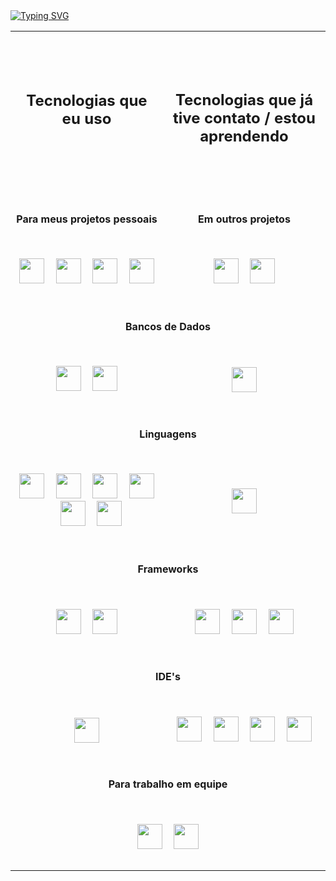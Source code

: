 <div id="user-content-toc">
    <a align="right" href="https://git.io/typing-svg"><img src="https://readme-typing-svg.demolab.com?font=Chakra+Petch&size=30&pause=1000&repeat=false&width=500&height=55&lines=Ol%C3%A1%2C+eu+sou+C410-F3R090%F0%9F%A4%96" alt="Typing SVG" /></a>
</div>



<table align="center">
  <tr>
    <td><br><br><br><h2 align="center">Tecnologias que eu uso</h2><p>ㅤㅤㅤㅤㅤㅤㅤㅤㅤㅤㅤㅤㅤㅤㅤㅤㅤㅤㅤㅤㅤㅤㅤㅤㅤㅤㅤㅤㅤㅤㅤㅤㅤㅤㅤㅤ</p></td>
    <td><h2 align="center">Tecnologias que já tive contato / estou aprendendo</h2></td>
  </tr>
  <tr>
    <td align="center">
      <h4>Para meus projetos pessoais</h4>
    </td>
    <td align="center">
      <h4>Em outros projetos</h4>
    </td>
  </tr>
  <tr>
    <td align="center">
      <h3></h3>
      <img src="https://cdn.jsdelivr.net/gh/devicons/devicon@latest/icons/archlinux/archlinux-original.svg" height="40"/>
      <img width="10"/>
      <img src="https://cdn.jsdelivr.net/gh/devicons/devicon@latest/icons/vscode/vscode-original.svg" height="40"/>
      <img width="10"/>
      <img src="https://cdn.jsdelivr.net/gh/devicons/devicon@latest/icons/postman/postman-original.svg" height="40"/>
      <img width="10"/>
      <img src="https://cdn.jsdelivr.net/gh/devicons/devicon@latest/icons/notion/notion-original.svg" height="40"/>
      <h3></h3>
    </td>
    <td align="center">
      <h3></h3>
      <img src="https://cdn.jsdelivr.net/gh/devicons/devicon@latest/icons/docker/docker-original.svg" height="40"/>
      <img width="10"/>
      <img src="https://cdn.jsdelivr.net/gh/devicons/devicon@latest/icons/insomnia/insomnia-original.svg" height="40"/>
      <h3></h3>
    </td>
  </tr>
  <tr>
    <tr>
    <td colspan="2" align="center">
      <h4>Bancos de Dados</h4>
 </tr>
    <td align="center">
      <h3></h3>
      <img src="https://cdn.jsdelivr.net/gh/devicons/devicon@latest/icons/mysql/mysql-original.svg" height="40"/>
      <img width="10"/>
      <img src="https://cdn.jsdelivr.net/gh/devicons/devicon@latest/icons/postgresql/postgresql-original.svg" height="40"/>
      <h3></h3>
    </td>
    <td align="center">
      <h3></h3>
      <img src="https://cdn.jsdelivr.net/gh/devicons/devicon@latest/icons/mongodb/mongodb-original.svg" height="40"/>
      <h3></h3>
    </td>
  </tr>
  <tr>
    <td colspan="2" align="center">
      <h4>Linguagens</h4>
 </tr>
  <tr>
    <td align="center">
      <h3></h3>
      <img src="https://cdn.jsdelivr.net/gh/devicons/devicon@latest/icons/java/java-original.svg" height="40"/>
      <img width="10"/>
      <img src="https://cdn.jsdelivr.net/gh/devicons/devicon@latest/icons/cplusplus/cplusplus-original.svg" height="40"/>
      <img width="10"/>
      <img src="https://cdn.jsdelivr.net/gh/devicons/devicon@latest/icons/php/php-original.svg" height="40"/>
      <img width="10"/>
      <img src="https://cdn.jsdelivr.net/gh/devicons/devicon@latest/icons/javascript/javascript-original.svg" height="40"/>
      <img width="10"/>
      <img src="https://cdn.jsdelivr.net/gh/devicons/devicon@latest/icons/html5/html5-original.svg" height="40"/>
      <img width="10"/>
      <img src="https://cdn.jsdelivr.net/gh/devicons/devicon@latest/icons/css3/css3-original.svg" height="40"/>
      <h3></h3>
    </td>
    <td align="center">
      <h3></h3>
      <img src="https://cdn.jsdelivr.net/gh/devicons/devicon@latest/icons/dart/dart-original.svg" height="40"/>
      <h3></h3>
    </td>
  </tr>
  <tr>
    <td colspan="2" align="center">
      <h4>Frameworks</h4>
 </tr>
  <tr>
    <td align="center">
      <h3></h3>
      <img src="https://cdn.jsdelivr.net/gh/devicons/devicon@latest/icons/spring/spring-original.svg" height="40"/>
      <img width="10"/>
      <img src="https://cdn.jsdelivr.net/gh/devicons/devicon@latest/icons/laravel/laravel-original.svg" height="40"/>
      <h3></h3>
    </td>
    <td align="center">
      <h3></h3>
      <img src="https://cdn.jsdelivr.net/gh/devicons/devicon@latest/icons/flutter/flutter-original.svg" height="40"/>
      <img width="10"/>
      <img src="https://cdn.jsdelivr.net/gh/devicons/devicon@latest/icons/vuejs/vuejs-original.svg" height="40"/>
      <img width="10"/>
      <img src="https://cdn.jsdelivr.net/gh/devicons/devicon@latest/icons/nuxt/nuxt-original.svg" height="40"/>
      <h3></h3>
    </td>
  </tr>
  <tr>
    <td colspan="2" align="center">
      <h4>IDE's</h4>
 </tr>
  <tr>
    <td align="center">
      <h3></h3>
      <img src="https://cdn.jsdelivr.net/gh/devicons/devicon@latest/icons/arduino/arduino-original.svg" height="40"/>
      <h3></h3>
    </td>
    <td align="center">
      <h3></h3>
      <img src="https://cdn.jsdelivr.net/gh/devicons/devicon@latest/icons/webstorm/webstorm-original.svg" height="40"/>
      <img width="10"/>
      <img src="https://cdn.jsdelivr.net/gh/devicons/devicon@latest/icons/phpstorm/phpstorm-original.svg" height="40"/>
      <img width="10"/>
      <img src="https://cdn.jsdelivr.net/gh/devicons/devicon@latest/icons/intellij/intellij-original.svg" height="40"/>
      <img width="10"/>
      <img src="https://cdn.jsdelivr.net/gh/devicons/devicon@latest/icons/eclipse/eclipse-original.svg" height="40"/>
      <h3></h3>
    </td>
  </tr>
  <tr>
    <td colspan="2" align="center">
      <h4>Para trabalho em equipe</h4>
 </tr>
  <td colspan="2" align="center">
    <h3></h3>
    <img src="https://cdn.jsdelivr.net/gh/devicons/devicon@latest/icons/jira/jira-original.svg" height="40"/>
    <img width="10"/>
    <img src="https://cdn.jsdelivr.net/gh/devicons/devicon@latest/icons/bitbucket/bitbucket-original.svg" height="40"/>
    <h3></h3>
 </tr>
</table>
